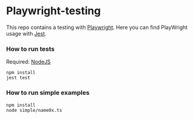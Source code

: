 # Playwright-testing

This repo contains a testing with [Playwright](https://github.com/microsoft/playwright).
Here you can find PlayWright usage with [Jest](https://jestjs.io/).

### How to run tests
Required: [NodeJS](https://nodejs.org/en/)

```
npm install
jest test
```

### How to run simple examples

```
npm install
node simple/name0x.ts
```
